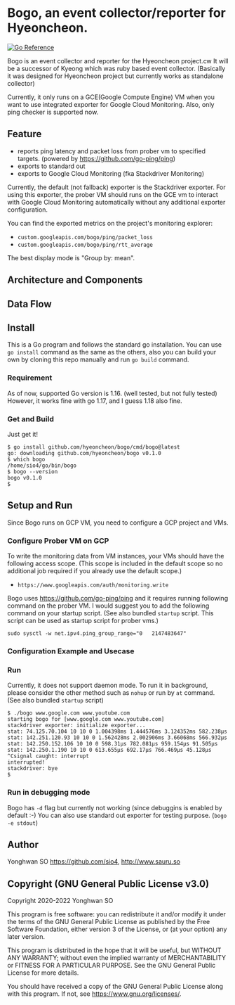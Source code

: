 # Bogo, an event collector/reporter for Hyeoncheon.

[![Go Reference](https://pkg.go.dev/badge/github.com/hyeoncheon/bogo.svg)](https://pkg.go.dev/github.com/hyeoncheon/bogo)

Bogo is an event collector and reporter for the Hyeoncheon project.cw
It will be a successor of Kyeong which was ruby based event collector.
(Basically it was designed for Hyeoncheon project but currently works as
standalone collector)

Currently, it only runs on a GCE(Google Compute Engine) VM when you want
to use integrated exporter for Google Cloud Monitoring. Also, only ping
checker is supported now.



## Feature

* reports ping latency and packet loss from prober vm to specified targets.
  (powered by https://github.com/go-ping/ping)
* exports to standard out
* exports to Google Cloud Monitoring (fka Stackdriver Monitoring)

Currently, the default (not fallback) exporter is the Stackdriver exporter.
For using this exporter, the prober VM should runs on the GCE vm to interact
with Google Cloud Monitoring automatically without any additional exporter
configuration.

You can find the exported metrics on the project's monitoring explorer:

* `custom.googleapis.com/bogo/ping/packet_loss`
* `custom.googleapis.com/bogo/ping/rtt_average`

The best display mode is "Group by: mean".



## Architecture and Components



## Data Flow



## Install

This is a Go program and follows the standard go installation. You can use
`go install` command as the same as the others, also you can build your own
by cloning this repo manually and run `go build` command.


### Requirement

As of now, supported Go version is 1.16. (well tested, but not fully tested)
However, it works fine with go 1.17, and I guess 1.18 also fine.


### Get and Build

Just get it!

```console
$ go install github.com/hyeoncheon/bogo/cmd/bogo@latest
go: downloading github.com/hyeoncheon/bogo v0.1.0
$ which bogo
/home/sio4/go/bin/bogo
$ bogo --version
bogo v0.1.0
$ 
```



## Setup and Run

Since Bogo runs on GCP VM, you need to configure a GCP project and VMs.


### Configure Prober VM on GCP

To write the monitoring data from VM instances, your VMs should have the
following access scope. (This scope is included in the default scope so
no additional job required if you already use the default scope.)

* `https://www.googleapis.com/auth/monitoring.write`

Bogo uses https://github.com/go-ping/ping and it requires running following
command on the prober VM. I would suggest you to add the following command
on your startup script. (See also bundled `startup` script. This script can
be used as startup script for prober vms.)

```console
sudo sysctl -w net.ipv4.ping_group_range="0   2147483647"
```


### Configuration Example and Usecase


### Run

Currently, it does not support daemon mode. To run it in background,
please consider the other method such as `nohup` or run by `at` command.
(See also bundled `startup` script)

```console
$ ./bogo www.google.com www.youtube.com
starting bogo for [www.google.com www.youtube.com]
stackdriver exporter: initialize exporter...
stat: 74.125.70.104 10 10 0 1.004398ms 1.444576ms 3.124352ms 582.238µs
stat: 142.251.120.93 10 10 0 1.562428ms 2.002906ms 3.66068ms 566.932µs
stat: 142.250.152.106 10 10 0 598.31µs 782.081µs 959.154µs 91.505µs
stat: 142.250.1.190 10 10 0 613.655µs 692.17µs 766.469µs 45.128µs
^Csignal caught: interrupt
interrupted!
stackdriver: bye
$ 
```


### Run in debugging mode

Bogo has `-d` flag but currently not working (since debuggins is enabled by
default :-) You can also use standard out exporter for testing purpose.
(`bogo -e stdout`)



## Author

Yonghwan SO https://github.com/sio4, http://www.sauru.so



## Copyright (GNU General Public License v3.0)

Copyright 2020-2022 Yonghwan SO

This program is free software: you can redistribute it and/or modify it under
the terms of the GNU General Public License as published by the Free Software
Foundation, either version 3 of the License, or (at your option) any later
version.

This program is distributed in the hope that it will be useful, but WITHOUT
ANY WARRANTY; without even the implied warranty of MERCHANTABILITY or FITNESS
FOR A PARTICULAR PURPOSE. See the GNU General Public License for more details.

You should have received a copy of the GNU General Public License along with
this program. If not, see <https://www.gnu.org/licenses/>.
